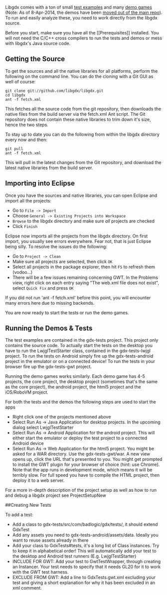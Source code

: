 Libgdx comes with a ton of small [test examples](https://github.com/libgdx/libgdx/tree/master/tests/gdx-tests/src/com/badlogic/gdx/tests) and many [demo games](https://github.com/libgdx) (Note: As of 8-Apr-2014, the demos have been [moved out of the main repo](https://twitter.com/badlogicgames/status/453574748598177793)). To run and easily analyze these, you need to work directly from the libgdx source.

Before you start, make sure you have all the [[Prerequisites]] installed. You will not need the C/C++ cross compilers to run the tests and demos or mess with libgdx's Java source code.

## Getting the Source ##
To get the sources and all the native libraries for all platforms, perform the following on the command line. You can do the cloning with a Git GUI as well of course:

```
git clone git://github.com/libgdx/libgdx.git
cd libgdx
ant -f fetch.xml
```

This fetches all the source code from the git repository, then downloads the native files from the build server via the fetch.xml Ant script. The Git repository does not contain these native libraries to trim down it's size, hence the two steps.

To stay up to date you can do the following from within the libgdx directory every now and then:

```
git pull
ant -f fetch.xml
```

This will pull in the latest changes from the Git repository, and download the latest native libraries from the build server.

## Importing into Eclipse ##
Once you have the sources and native libraries, you can open Eclipse and import all the projects:

  * Go to `File -> Import`
  * Choose `General -> Existing Projects into Workspace`
  * `Browse` to the libgdx directory and make sure *all* projects are checked
  * Click `Finish`

Eclipse now imports all the projects from the libgdx directory. On first import, you usually see errors everywhere. Fear not, that is just Eclipse being silly. To resolve the issues do the following:

  * Go to `Project -> Clean`
  * Make sure all projects are selected, then click `OK`
  * Select all projects in the package explorer, then hit `F5` to refresh them (vodoo...)
  * There will be a few issues remaining concerning GWT. In the Problems view, right click on each entry saying "The web.xml file does not exist", select `Quick Fix` and press `OK`

If you did not run 'ant -f fetch.xml' before this point, you will encounter many errors here due to missing backends.

You are now ready to start the tests or run the demo games.

## Running the Demos & Tests ##
The test examples are contained in the gdx-tests project. This project only contains the source code. To actually start the tests on the desktop you have to run the LwjglTestStarter class, contained in the gdx-tests-lwjgl project. To run the tests on Android simply fire up the gdx-tests-android project in the emulator or on a connected device! To run the tests in your browser fire up the gdx-tests-gwt project.

Running the demo games works similarly. Each demo game has 4-5 projects, the core project, the desktop project (sometimes that's the same as the core project), the android project, the html5 project and the iOS/RoboVM project.

For both the tests and the demos the following steps are used to start the apps

  * Right click one of the projects mentioned above
  * Select Run As -> Java Application for desktop projects. In the upcoming dialog select LwjglTestStarter
  * Select Run As -> Android Application for the android project. This will either start the emulator or deploy the test project to a connected Android device
  * Select Run As -> Web Application for the html5 project. You might be asked for a WAR directory.  Use the gdx-tests-gwt/war. A new view opens up, click the URL that's presented to you. You might get prompted to install the GWT plugin for your browser of choice (hint: use Chrome). Note that the app runs in development mode, which means it will be terribly slow. For full speed you have to compile the HTML project, then deploy it to a web server.

For a more in-depth description of the project setup as well as how to run and debug a libgdx project see ProjectSetupNew

##Creating New Tests

To add a test:

* Add a class to gdx-tests/src/com/badlogic/gdx/tests/, it should extend GdxTest
* Add any assets you need to gdx-tests-android/assets/data. Ideally you want to reuse assets already in there
* Add your class to GdxTests#tests, it's a long list of Class instances. Try to keep it in alphabetical order! This will automatically add your test to the desktop and Android test runners (E.g. LwjglTestStarter)
* INCLUDE FOR GWT: Add your test to GwtTestWrapper, through creating an Instancer. Your test needs to specify that it needs GL20 for it to work with the GWT test harness.
* EXCLUDE FROM GWT: Add a line to GdxTests.gwt.xml excluding your test and giving a short explanation for why it has been excluded in an xml comment.
